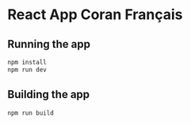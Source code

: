 # React App Coran Français

## Running the app

```bash
npm install
npm run dev
```

## Building the app

```bash
npm run build
```
